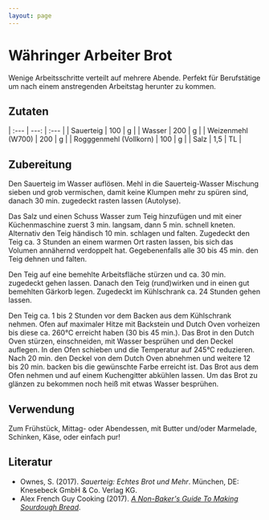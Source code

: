 ```yaml
---
layout: page
---
```


# Währinger Arbeiter Brot

Wenige Arbeitsschritte verteilt auf mehrere Abende.
Perfekt für Berufstätige um nach einem anstregenden Arbeitstag herunter zu kommen.

## Zutaten

| :--- | ---: | :--- |
| Sauerteig | 100 | g |
| Wasser | 200 | g |
| Weizenmehl (W700) | 200 | g |
| Rogggenmehl (Vollkorn) | 100 | g |
| Salz | 1,5 | TL |

## Zubereitung

Den Sauerteig im Wasser auflösen.
Mehl in die Sauerteig-Wasser Mischung sieben und grob vermischen, damit keine Klumpen mehr zu spüren sind, danach 30 min. zugedeckt rasten lassen (Autolyse).

Das Salz und einen Schuss Wasser zum Teig hinzufügen und mit einer Küchenmaschine zuerst 3 min. langsam, dann 5 min. schnell kneten.
Alternativ den Teig händisch 10 min. schlagen und falten.
Zugedeckt den Teig ca. 3 Stunden an einem warmen Ort rasten lassen, bis sich das Volumen annähernd verdoppelt hat.
Gegebenenfalls alle 30 bis 45 min. den Teig dehnen und falten.

Den Teig auf eine bemehlte Arbeitsfläche stürzen und ca. 30 min. zugedeckt gehen lassen.
Danach den Teig (rund)wirken und in einen gut bemehlten Gärkorb legen.
Zugedeckt im Kühlschrank ca. 24 Stunden gehen lassen.

Den Teig ca. 1 bis 2 Stunden vor dem Backen aus dem Kühlschrank nehmen.
Ofen auf maximaler Hitze mit Backstein und Dutch Oven vorheizen bis diese ca. 260°C erreicht haben (30 bis 45 min.).
Das Brot in den Dutch Oven stürzen, einschneiden, mit Wasser besprühen und den Deckel auflegen.
In den Ofen schieben und die Temperatur auf 245°C reduzieren.
Nach 20 min. den Deckel von dem Dutch Oven abnehmen und weitere 12 bis 20 min. backen bis die gewünschte Farbe erreicht ist.
Das Brot aus dem Ofen nehmen und auf einem Kuchengitter abkühlen lassen.
Um das Brot zu glänzen zu bekommen noch heiß mit etwas Wasser besprühen.

## Verwendung

Zum Frühstück, Mittag- oder Abendessen, mit Butter und/oder Marmelade, Schinken, Käse, oder einfach pur!

## Literatur

- Ownes, S. (2017). *Sauerteig: Echtes Brot und Mehr*. München, DE: Knesebeck GmbH & Co. Verlag KG.
- Alex French Guy Cooking (2017). *[A Non-Baker's Guide To Making Sourdough Bread](https://www.youtube.com/watch?v=APEavQg8rMw)*.